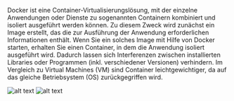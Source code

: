 Docker ist eine Container-Virtualisierungslösung, mit der einzelne Anwendungen oder Dienste zu sogenannten Containern kombiniert und isoliert ausgeführt werden können. Zu diesem Zweck wird zunächst ein Image erstellt, das die zur Ausführung der Anwendung erforderlichen Informationen enthält. Wenn Sie ein solches Image mit Hilfe von Docker starten, erhalten Sie einen Container, in dem die Anwendung isoliert ausgeführt wird. Dadurch lassen sich Interferenzen zwischen installierten Libraries oder Programmen (inkl. verschiedener Versionen) verhindern. Im Vergleich zu Virtual Machines (VM) sind Container leichtgewichtiger, da auf das gleiche Betriebsystem (OS) zurückgegriffen wird.

![alt text](https://github.com/Luycia/katacoda-scenarios/docker-introdcution/assets/VM.svg "Bestandteile VM") ![alt text](https://github.com/Luycia/katacoda-scenarios/docker-introdcution/assets/Docker.svg "Bestandteile Docker")